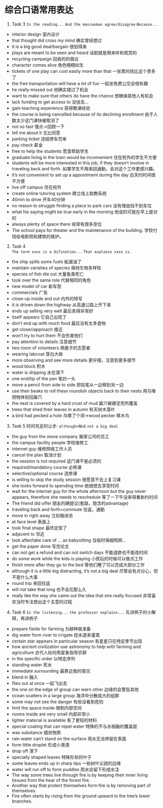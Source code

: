 # 综合口语常用表达
1. Task 3
	`In the reading...` `And the man/woman agree/disagree` `Because...`
- interior design 室内设计
- that thought did cross my mind 确实曾经想过
- it is a big good deal/bargain 很划得来
- plays are meant to be seen and heard 话剧就是用来听和观赏的
- recycling campaign 回收的的倡议
- character comes alive 角色栩栩如生
- tickets of one play can cost easily more than that 一张票的钱比这个贵多了 
- the free transportation will have a lot of fun 一起坐免费公交会很有趣
- he really missed out 他确实错过了机会
- want to make sure that others do have the chance 想确保其他人有机会
- lack funding to get access to 没钱去…
- gain teaching experience 获得教课经验
- the course is being cancelled because of its declining enrollment 由于人数太少这门课快被取消了
- not so fast 慢点→回顾一下
- tell me about it 无比同意
- parking ticket 违规停车罚单
- pay check 薪金
- free to help the students 愿意帮助学生
- graduate living in the town would be inconvenient 住在校外的学生不方便
- students will be more interested in this job, if they doesn’t involve in traveling back and forth. 如果学生不用来回通勤，会对这个工作更感兴趣。
- it’s not convenient to set up a appointment during the day 白天约时间很不方便
- live off campus 住在校外
- create online tutoring system 建立线上助教系统
- 40min to drive 开车40分钟
- no reason to struggle finding a place to park cars 没有理由找不到车位
- what his saying might be true early in the morning 他说的可能在早上是对的
- always plenty of space there 经常有很多空位
- The school pays for theater and the maintenance of the building. 学校付钱给电影院和建筑的维护。
2. Task 4  
	`The term xxxx is a difination...`  `That explains xxxx is.`
- the ship spills some fuels 船漏油了
- maintain varieties of species 保持生物多样性
- species of fish die out 大量鱼类死亡
- took over the same role 代替相同的角色
- new model of car 新车型
- commercials 广告
- close-up inside and out 内外的特写
- it is driven down the highway 从高速公路上开下来
- ends up selling very well 最后卖得非常好
- itself appears 它自己出现了
-  don’t end up with much food 最后没有太多食物
- get closer/approach 接近
- won’t try to hurt them 不会伤害他们
- pay attention to details 注意细节
- two room of volunteers 两屋子的志愿者
- wearing labcoat 穿白大褂
- more observing and see more details 更仔细，注意到更多细节
- wood block 积木
- water is dripping 水在滴下
- one end/tip of the pen 笔的一头
- move a pencil from side to side 把铅笔从一边移到另一边
- use their beaks to roll these roundish objects back to their nests 用鸟喙把物体衔回巢穴
- the nest is covered by a hard crust of mud 巢穴被硬泥壳所覆盖
- trees that shed their leaves in autumn 秋天树木落叶
- a bird had pecked a hole 鸟啄了个洞→wood pecker 啄木鸟
3. Task 5
	时间充足的让步: `although+缺点` `not a big deal`
- the guy from the move company 搬家公司的员工
- the campus facility people 学校维修工
- internet guy 维修网络工作人员
- cancel the plan 取消计划
- the session is not required 这门课不是必须的
- required/mandatory course 必修课
- selective/optional course 选修课
- is willing to skip the study session 很愿意不去上复习课
- she looks forward to spending time 她很想去享受时间
- wait for the internet guy for the whole afternoon but the guy never appears, therefore she needs to reschedule 等了一下午没来得重新约时间
- The friend did offer 朋友的确提议(套路，隐含的advantage)
- traveling back and forth=commute 往返，通勤
- move in right away 立刻搬进去
- at face level 表面上
- took final shape 最终定型了
- adjacent to 邻近
- look after/take care of … as babysitting 当临时保姆照顾…
- get the paper done 写完论文
- can not get a refund and can not switch days 不能退款也不能改时间
- do some work while the kids is playing 小孩玩的时候可以做点工作
- finish more after they go to the bed 等他们睡了可以完成大部分工作
- although it is a little big distracting, it’s not a big deal 尽管会有点分心，但不是什么大事
- round trip 来回往返
- will not take that long 也不会花那么久
- really like the way she came out the idea that she really focused 非常喜欢当时专注想出这个主意的过程
4. Task 6
	`In the listening...` `the professor explains...` 先讲例子的小解释，再讲例子
- prepare fields for farming 为耕种做准备
- dig water form river to irrigate 挖水道来灌溉
- certain star appears in particular season 有星星只在特定季节出现
- how ancient civilization use astronomy to help with farming and agriculture 古代人如何用星象指导农耕
- in the specific order 以特定序列
- standing water 死水
- immediate surrounding 最靠近我的情况
- blend in 融入
- flies out at once 一起飞出去
- the one on the edge of group can warn other 边缘的会警告其他
- ocean scatters in a large group 海洋中分散成大的组群
- some may not see the danger 有些没看到危险
- limit the space inside 限制内部空间
- rooms inside are very small 内部非常小
- lighter material is available 有了更轻的材料
- special coating that can repel water 特殊的不与水相融的覆盖层
- wax substance 蜡状物质  
- rain water can’t stand on the surface 雨水无法停留在表面
- form little droplet 形成小液滴
- drop off 落下
- specially shaped leaves 特殊形状的叶子
- some leaves ends up in sharp tips 一些树叶尖锐的边缘
- water will run off to form puddles 雨水会留下形成水洼
- The way some trees live through fire is by keeping their inner living tissues from the hear of the forest fire.
- Another way that protect themselves form fire is by removing part of themselves.
- Fire often starts by rising from the ground upward to the tree’s lower branches.
